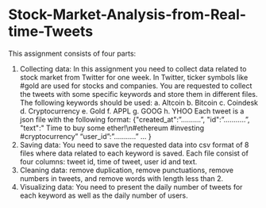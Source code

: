# Stock-Market-Analysis-from-Real-time-Tweets
This assignment consists of four parts: 
1. Collecting data: In this assignment you need to collect data related to stock market from Twitter for one week. In Twitter, ticker symbols like #gold are used for stocks and companies. You are requested to collect the tweets with some specific keywords and store them in different files. The following keywords should be used: 
a. Altcoin
b. Bitcoin 
c. Coindesk 
d. Cryptocurrency 
e. Gold 
f. APPL 
g. GOOG 
h. YHOO 
Each tweet is a json file with the following format: {"created_at":”……….”, "id":”………..”, "text":" Time to buy some ether!\n#ethereum #investing #cryptocurrency” “user_id”:”………..” … }
2. Saving data: You need to save the requested data into csv format of 8 files where data related to each keyword is saved. Each file consist of four columns: tweet id, time of tweet, user id and text.
3. Cleaning data: remove duplication, remove punctuations, remove numbers in tweets, and remove words with length less than 2.
4. Visualizing data: You need to present the daily number of tweets for each keyword as well as the daily number of users.
